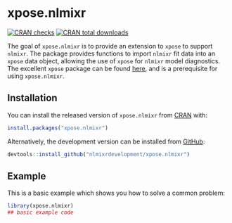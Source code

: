 # xpose.nlmixr

<!-- badges: start -->
[![CRAN checks](https://cranchecks.info/badges/summary/xpose.nlmixr)](https://cran.r-project.org/web/checks/check_results_xpose.nlmixr.html)
[![CRAN total downloads](https://cranlogs.r-pkg.org/badges/grand-total/xpose.nlmixr)](https://cran.r-project.org/package=nlmixr)
<!-- badges: end -->

The goal of `xpose.nlmixr` is to provide an extension to `xpose` to support `nlmixr`. The package provides functions to import `nlmixr` fit data into an `xpose` data object, allowing the use of `xpose` for `nlmixr` model diagnostics.  
The excellent `xpose` package can be found [here](https://github.com/UUPharmacometrics/xpose), and is a prerequisite for using `xpose.nlmixr`.

## Installation

You can install the released version of `xpose.nlmixr` from [CRAN](https://CRAN.R-project.org) with:

``` r
install.packages("xpose.nlmixr")
```

Alternatively, the development version can be installed from [GitHub](https://github.com/nlmixrdevelopment/xpose.nlmixr):

``` r
devtools::install_github("nlmixrdevelopment/xpose.nlmixr")
```

## Example

This is a basic example which shows you how to solve a common problem:

``` r
library(xpose.nlmixr)
## basic example code
```

